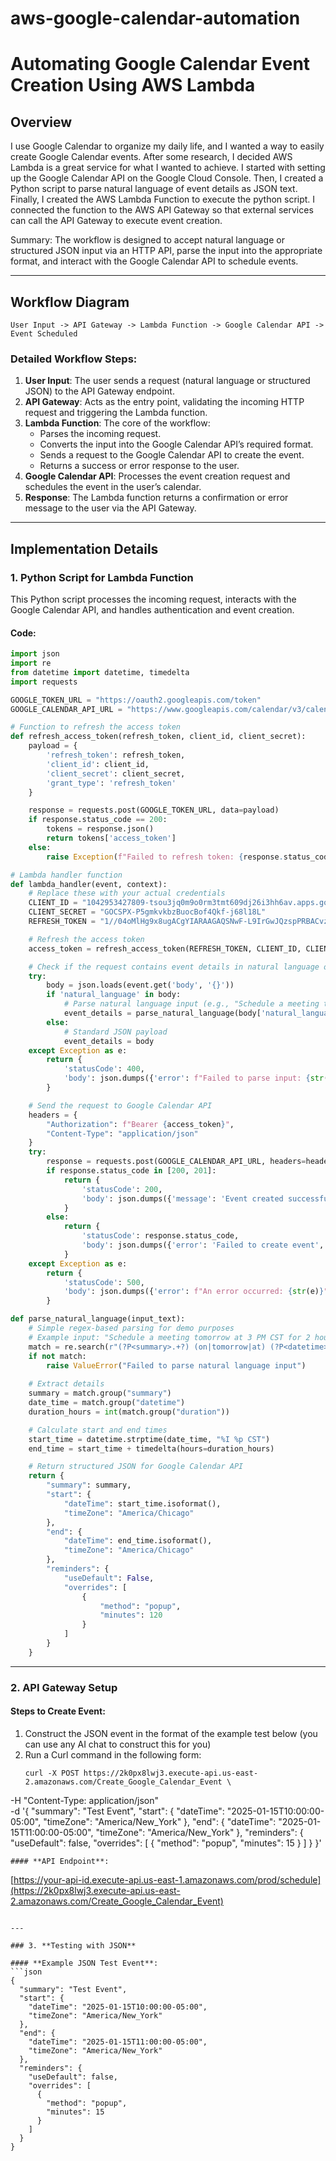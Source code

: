 # aws-google-calendar-automation
# Automating Google Calendar Event Creation Using AWS Lambda

## Overview
I use Google Calendar to organize my daily life, and I wanted a way to easily create Google Calendar events. After some research, I decided AWS Lambda is a great service for what I wanted to achieve. I started with setting up the Google Calendar API on the Google Cloud Console. Then, I created a Python script to parse natural language of event details as JSON text. Finally, I created the AWS Lambda Function to execute the python script. I connected the function to the AWS API Gateway so that external services can call the API Gateway to execute event creation.

Summary: The workflow is designed to accept natural language or structured JSON input via an HTTP API, parse the input into the appropriate format, and interact with the Google Calendar API to schedule events.

---

## Workflow Diagram

```
User Input -> API Gateway -> Lambda Function -> Google Calendar API -> Event Scheduled
```

### Detailed Workflow Steps:
1. **User Input**: The user sends a request (natural language or structured JSON) to the API Gateway endpoint.
2. **API Gateway**: Acts as the entry point, validating the incoming HTTP request and triggering the Lambda function.
3. **Lambda Function**: The core of the workflow:
   - Parses the incoming request.
   - Converts the input into the Google Calendar API’s required format.
   - Sends a request to the Google Calendar API to create the event.
   - Returns a success or error response to the user.
4. **Google Calendar API**: Processes the event creation request and schedules the event in the user’s calendar.
5. **Response**: The Lambda function returns a confirmation or error message to the user via the API Gateway.

---

## Implementation Details

### 1. **Python Script for Lambda Function**
This Python script processes the incoming request, interacts with the Google Calendar API, and handles authentication and event creation.

#### Code:
```python
import json
import re
from datetime import datetime, timedelta
import requests

GOOGLE_TOKEN_URL = "https://oauth2.googleapis.com/token"
GOOGLE_CALENDAR_API_URL = "https://www.googleapis.com/calendar/v3/calendars/primary/events"

# Function to refresh the access token
def refresh_access_token(refresh_token, client_id, client_secret):
    payload = {
        'refresh_token': refresh_token,
        'client_id': client_id,
        'client_secret': client_secret,
        'grant_type': 'refresh_token'
    }

    response = requests.post(GOOGLE_TOKEN_URL, data=payload)
    if response.status_code == 200:
        tokens = response.json()
        return tokens['access_token']
    else:
        raise Exception(f"Failed to refresh token: {response.status_code} {response.text}")

# Lambda handler function
def lambda_handler(event, context):
    # Replace these with your actual credentials
    CLIENT_ID = "1042953427809-tsou3jq0m9o0rm3tmt609dj26i3hh6av.apps.googleusercontent.com"
    CLIENT_SECRET = "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"
    REFRESH_TOKEN = "1//04oMlHg9x8ugACgYIARAAGAQSNwF-L9IrGwJQzspPRBACvzGnvoS9xMdxMKfDEBgBMxGZ7Aix2uLaVJR43cPtQS3zzp0HBTjzTAI"

    # Refresh the access token
    access_token = refresh_access_token(REFRESH_TOKEN, CLIENT_ID, CLIENT_SECRET)

    # Check if the request contains event details in natural language or JSON
    try:
        body = json.loads(event.get('body', '{}'))
        if 'natural_language' in body:
            # Parse natural language input (e.g., "Schedule a meeting tomorrow at 3 PM CST for 2 hours")
            event_details = parse_natural_language(body['natural_language'])
        else:
            # Standard JSON payload
            event_details = body
    except Exception as e:
        return {
            'statusCode': 400,
            'body': json.dumps({'error': f"Failed to parse input: {str(e)}"})
        }

    # Send the request to Google Calendar API
    headers = {
        "Authorization": f"Bearer {access_token}",
        "Content-Type": "application/json"
    }
    try:
        response = requests.post(GOOGLE_CALENDAR_API_URL, headers=headers, json=event_details)
        if response.status_code in [200, 201]:
            return {
                'statusCode': 200,
                'body': json.dumps({'message': 'Event created successfully', 'event': response.json()})
            }
        else:
            return {
                'statusCode': response.status_code,
                'body': json.dumps({'error': 'Failed to create event', 'details': response.text})
            }
    except Exception as e:
        return {
            'statusCode': 500,
            'body': json.dumps({'error': f"An error occurred: {str(e)}"})
        }

def parse_natural_language(input_text):
    # Simple regex-based parsing for demo purposes
    # Example input: "Schedule a meeting tomorrow at 3 PM CST for 2 hours"
    match = re.search(r"(?P<summary>.+?) (on|tomorrow|at) (?P<datetime>.+?) for (?P<duration>\d+) hour", input_text)
    if not match:
        raise ValueError("Failed to parse natural language input")
    
    # Extract details
    summary = match.group("summary")
    date_time = match.group("datetime")
    duration_hours = int(match.group("duration"))

    # Calculate start and end times
    start_time = datetime.strptime(date_time, "%I %p CST")
    end_time = start_time + timedelta(hours=duration_hours)

    # Return structured JSON for Google Calendar API
    return {
        "summary": summary,
        "start": {
            "dateTime": start_time.isoformat(),
            "timeZone": "America/Chicago"
        },
        "end": {
            "dateTime": end_time.isoformat(),
            "timeZone": "America/Chicago"
        },
        "reminders": {
            "useDefault": False,
            "overrides": [
                {
                    "method": "popup",
                    "minutes": 120
                }
            ]
        }
    }

```

---

### 2. **API Gateway Setup**

#### **Steps to Create Event**:
1. Construct the JSON event in the format of the example test below (you can use any AI chat to construct this for you)
2. Run a Curl command in the following form:
   ```Command Line
   curl -X POST https://2k0px8lwj3.execute-api.us-east-2.amazonaws.com/Create_Google_Calendar_Event \
-H "Content-Type: application/json" \
-d '{
  "summary": "Test Event",
  "start": {
    "dateTime": "2025-01-15T10:00:00-05:00",
    "timeZone": "America/New_York"
  },
  "end": {
    "dateTime": "2025-01-15T11:00:00-05:00",
    "timeZone": "America/New_York"
  },
  "reminders": {
    "useDefault": false,
    "overrides": [
      {
        "method": "popup",
        "minutes": 15
      }
    ]
  }
}'
```
#### **API Endpoint**:
```
[https://your-api-id.execute-api.us-east-1.amazonaws.com/prod/schedule](https://2k0px8lwj3.execute-api.us-east-2.amazonaws.com/Create_Google_Calendar_Event)
```

---

### 3. **Testing with JSON**

#### **Example JSON Test Event**:
```json
{
  "summary": "Test Event",
  "start": {
    "dateTime": "2025-01-15T10:00:00-05:00",
    "timeZone": "America/New_York"
  },
  "end": {
    "dateTime": "2025-01-15T11:00:00-05:00",
    "timeZone": "America/New_York"
  },
  "reminders": {
    "useDefault": false,
    "overrides": [
      {
        "method": "popup",
        "minutes": 15
      }
    ]
  }
}
```

